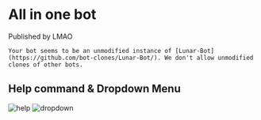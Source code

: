 # All in one bot
Published by LMAO


``Your bot seems to be an unmodified instance of [Lunar-Bot](https://github.com/bot-clones/Lunar-Bot/). We don't allow unmodified clones of other bots.``

## Help command & Dropdown Menu
![help](https://i.imgur.com/YpQDAhT.png "YpQDAhT.png")
![dropdown](https://i.imgur.com/VnTL2Ly.png "VnTL2Ly.png")
